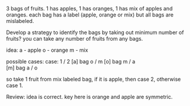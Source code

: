 3 bags of fruits.
1 has apples, 1 has oranges, 1 has mix of apples and oranges.
each bag has a label (apple, orange or mix) but all bags are mislabeled.

Develop a strategy to identify the bags by taking out minimum number of fruits?
you can take any number of fruits from any bags.

idea:
a - apple
o - orange
m - mix

possible cases:
case:   1 / 2
[a] bag o / m 
[o] bag m / a  
[m] bag a / o 

so take 1 fruit from mix labeled bag, if it is apple, then case 2, otherwise case 1.

Review:
idea is correct. key here is orange and apple are symmetric.

